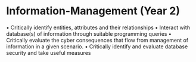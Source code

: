 # Information-Management (Year 2)
•	Critically identify entities, attributes and their relationships
•	Interact with database(s) of information through suitable programming queries
•	Critically evaluate the cyber consequences that flow from management of information in a given scenario. 
• Critically identify and evaluate database security and take useful measures
